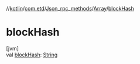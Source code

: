 //[kotlin](../../../../index.md)/[com.etd](../../index.md)/[Json_rpc_methods](../index.md)/[Array](index.md)/[blockHash](block-hash.md)

# blockHash

[jvm]\
val [blockHash](block-hash.md): [String](https://kotlinlang.org/api/latest/jvm/stdlib/kotlin/-string/index.html)
